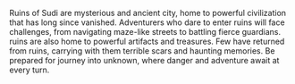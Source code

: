 Ruins of Sudi are mysterious and ancient city, home to powerful civilization that has long since vanished. Adventurers who dare to enter ruins will face challenges, from navigating maze-like streets to battling fierce guardians. ruins are also home to powerful artifacts and treasures. Few have returned from ruins, carrying with them terrible scars and haunting memories. Be prepared for journey into unknown, where danger and adventure await at every turn.